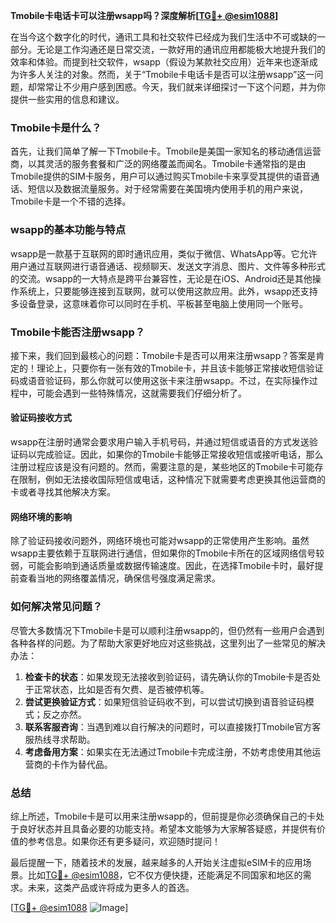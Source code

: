 **Tmobile卡电话卡可以注册wsapp吗？深度解析[[TG💪+ @esim1088](https://t.me/s/esim1088)]**

在当今这个数字化的时代，通讯工具和社交软件已经成为我们生活中不可或缺的一部分。无论是工作沟通还是日常交流，一款好用的通讯应用都能极大地提升我们的效率和体验。而提到社交软件，wsapp（假设为某款社交应用）近年来也逐渐成为许多人关注的对象。然而，关于“Tmobile卡电话卡是否可以注册wsapp”这一问题，却常常让不少用户感到困惑。今天，我们就来详细探讨一下这个问题，并为你提供一些实用的信息和建议。

### Tmobile卡是什么？

首先，让我们简单了解一下Tmobile卡。Tmobile是美国一家知名的移动通信运营商，以其灵活的服务套餐和广泛的网络覆盖而闻名。Tmobile卡通常指的是由Tmobile提供的SIM卡服务，用户可以通过购买Tmobile卡来享受其提供的语音通话、短信以及数据流量服务。对于经常需要在美国境内使用手机的用户来说，Tmobile卡是一个不错的选择。

### wsapp的基本功能与特点

wsapp是一款基于互联网的即时通讯应用，类似于微信、WhatsApp等。它允许用户通过互联网进行语音通话、视频聊天、发送文字消息、图片、文件等多种形式的交流。wsapp的一大特点是跨平台兼容性，无论是在iOS、Android还是其他操作系统上，只要能够连接到互联网，就可以使用这款应用。此外，wsapp还支持多设备登录，这意味着你可以同时在手机、平板甚至电脑上使用同一个账号。

### Tmobile卡能否注册wsapp？

接下来，我们回到最核心的问题：Tmobile卡是否可以用来注册wsapp？答案是肯定的！理论上，只要你有一张有效的Tmobile卡，并且该卡能够正常接收短信验证码或语音验证码，那么你就可以使用这张卡来注册wsapp。不过，在实际操作过程中，可能会遇到一些特殊情况，这就需要我们仔细分析了。

#### 验证码接收方式

wsapp在注册时通常会要求用户输入手机号码，并通过短信或语音的方式发送验证码以完成验证。因此，如果你的Tmobile卡能够正常接收短信或接听电话，那么注册过程应该是没有问题的。然而，需要注意的是，某些地区的Tmobile卡可能存在限制，例如无法接收国际短信或电话，这种情况下就需要考虑更换其他运营商的卡或者寻找其他解决方案。

#### 网络环境的影响

除了验证码接收问题外，网络环境也可能对wsapp的正常使用产生影响。虽然wsapp主要依赖于互联网进行通信，但如果你的Tmobile卡所在的区域网络信号较弱，可能会影响到通话质量或数据传输速度。因此，在选择Tmobile卡时，最好提前查看当地的网络覆盖情况，确保信号强度满足需求。

### 如何解决常见问题？

尽管大多数情况下Tmobile卡是可以顺利注册wsapp的，但仍然有一些用户会遇到各种各样的问题。为了帮助大家更好地应对这些挑战，这里列出了一些常见的解决办法：

1. **检查卡的状态**：如果发现无法接收到验证码，请先确认你的Tmobile卡是否处于正常状态，比如是否有欠费、是否被停机等。
2. **尝试更换验证方式**：如果短信验证码收不到，可以尝试切换到语音验证码模式；反之亦然。
3. **联系客服咨询**：当遇到难以自行解决的问题时，可以直接拨打Tmobile官方客服热线寻求帮助。
4. **考虑备用方案**：如果实在无法通过Tmobile卡完成注册，不妨考虑使用其他运营商的卡作为替代品。

### 总结

综上所述，Tmobile卡是可以用来注册wsapp的，但前提是你必须确保自己的卡处于良好状态并且具备必要的功能支持。希望本文能够为大家解答疑惑，并提供有价值的参考信息。如果你还有更多疑问，欢迎随时提问！

最后提醒一下，随着技术的发展，越来越多的人开始关注虚拟eSIM卡的应用场景。比如[TG💪+ @esim1088](https://t.me/s/esim1088)，它不仅方便快捷，还能满足不同国家和地区的需求。未来，这类产品或许将成为更多人的首选。

[[TG💪+ @esim1088](https://t.me/s/esim1088) ![Image](https://i.postimg.cc/4NQfJmqS/Snipaste-2025-05-13-00-14-12.png)]